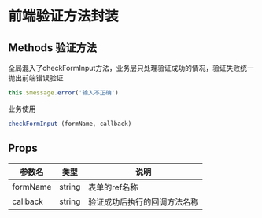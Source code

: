 # 前端验证方法封装

## Methods 验证方法

全局混入了checkFormInput方法，业务层只处理验证成功的情况，验证失败统一抛出前端错误验证
```js
this.$message.error('输入不正确')
```

业务使用
```js
checkFormInput (formName, callback)
```

## Props
|参数名|类型|说明|
|---|---|---|
|formName|string|表单的ref名称|
|callback|string|验证成功后执行的回调方法名称|

